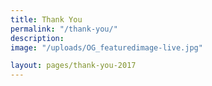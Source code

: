 ```yaml
---
title: Thank You
permalink: "/thank-you/"
description: 
image: "/uploads/OG_featuredimage-live.jpg"

layout: pages/thank-you-2017
---
```


